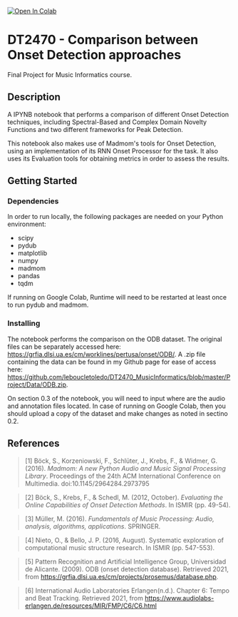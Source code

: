 [![Open In Colab](https://colab.research.google.com/assets/colab-badge.svg)](https://colab.research.google.com/drive/14ZJ5GBKoUG1tx2BmgdoQznXMxAdt6NXp)


# DT2470 - Comparison between Onset Detection approaches

Final Project for Music Informatics course.

## Description

A IPYNB notebook that performs a comparison of different Onset Detection techniques, including Spectral-Based and Complex Domain Novelty Functions and two different frameworks for Peak Detection.

This notebook also makes use of Madmom's tools for Onset Detection, using an implementation of its RNN Onset Processor for the task. It also uses its Evaluation tools for obtaining metrics in order to assess the results.

## Getting Started

### Dependencies

In order to run locally, the following packages are needed on your Python environment:

* scipy
* pydub
* matplotlib
* numpy
* madmom
* pandas
* tqdm

If running on Google Colab, Runtime will need to be restarted at least once to run pydub and madmom.

### Installing

The notebook performs the comparison on the ODB dataset. The original files can be separately accessed here: https://grfia.dlsi.ua.es/cm/worklines/pertusa/onset/ODB/. A .zip file containing the data can be found in my Github page for ease of access here: https://github.com/leboucletoledo/DT2470_MusicInformatics/blob/master/Project/Data/ODB.zip.

On section 0.3 of the notebook, you will need to input where are the audio and annotation files located. In case of running on Google Colab, then you should upload a copy of the dataset and make changes as noted in sectino 0.2.

## References

>[1] Böck, S., Korzeniowski, F., Schlüter, J., Krebs, F., & Widmer, G. (2016). *Madmom: A new Python Audio and Music Signal Processing Library*. Proceedings of the 24th ACM International Conference on Multimedia. doi:10.1145/2964284.2973795

>[2] Böck, S., Krebs, F., & Schedl, M. (2012, October). *Evaluating the Online Capabilities of Onset Detection Methods*. In ISMIR (pp. 49-54).

>[3] Müller, M. (2016). *Fundamentals of Music Processing: Audio, analysis, algorithms, applications*. SPRINGER.

>[4] Nieto, O., & Bello, J. P. (2016, August). Systematic exploration of computational music structure research. In ISMIR (pp. 547-553).

>[5] Pattern Recognition and Artificial Intelligence Group, Universidad de Alicante. (2009). ODB (onset detection database). Retrieved 2021, from https://grfia.dlsi.ua.es/cm/projects/prosemus/database.php.

>[6] International Audio Laboratories Erlangen(n.d.). Chapter 6: Tempo and Beat Tracking. Retrieved 2021, from https://www.audiolabs-erlangen.de/resources/MIR/FMP/C6/C6.html
